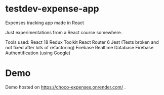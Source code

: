 # testdev-expense-app
Expenses tracking app made in React

Just experimentations from a React course somewhere.

Tools used:
React 18
Redux Toolkit
React Router 6
Jest (Tests broken and not fixed after lots of refactoring)
Firebase Realtime Database
Firebase Authentification (using Google)

# Demo

Demo hosted on https://choco-expenses.onrender.com/ .
